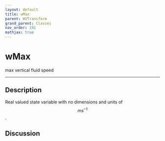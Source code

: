 ```yaml
---
layout: default
title: wMax
parent: WVTransform
grand_parent: Classes
nav_order: 191
mathjax: true
---
```


#  wMax

max vertical fluid speed


---

## Description
Real valued state variable with no dimensions and units of $$m s^{-1}$$.

## Discussion


